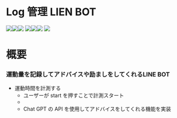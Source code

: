 # Log 管理 LIEN BOT

<img src="https://img.shields.io/badge/-Github-181717.svg?logo=github&style=flat"><img src="https://img.shields.io/badge/Javascript-276DC3.svg?logo=javascript&style=flat"><img src="https://img.shields.io/badge/.ENV-#ECD53F.svg?logo=dotenv&style=flat">
<img src="https://img.shields.io/badge/MySQL-#4479A1.svg?logo=mysql&style=flat"><img src="https://img.shields.io/badge/Node.js-#339933.svg?logo=dotnet&style=flat"><img src="https://img.shields.io/badge/ChatBot-#0066FF.svg?logo=chatbot&style=flat">
<img src="https://img.shields.io/badge/AWS-#232F3E.svg?logo=amazonaws&style=flat">

# 概要

<h3>運動量を記録してアドバイスや励ましをしてくれるLINE BOT</h3>

- 運動時間を計測する
  - ユーザーが start を押すことで計測スタート
  -
  - Chat GPT の API を使用してアドバイスをしてくれる機能を実装
